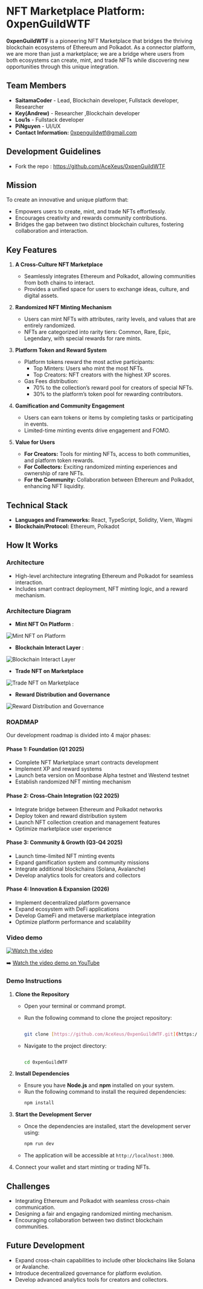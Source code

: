 # **NFT Marketplace Platform: 0xpenGuildWTF**

**0xpenGuildWTF** is a pioneering NFT Marketplace that bridges the thriving blockchain ecosystems of Ethereum and Polkadot. As a connector platform, we are more than just a marketplace; we are a bridge where users from both ecosystems can create, mint, and trade NFTs while discovering new opportunities through this unique integration.


## **Team Members**  

- **SaitamaCoder** - Lead, Blockchain developer, Fullstack developer, Researcher 
- **Key(Andrew)** - Researcher ,Blockchain developer 
- **Lou1s** - Fullstack developer
- **PiNguyen** - UI/UX  
- **Contact Information:** 0xpenguildwtf@gmail.com

## **Development Guidelines**  

- Fork the repo : https://github.com/AceXeus/0xpenGuildWTF  


## **Mission**  

To create an innovative and unique platform that:  

- Empowers users to create, mint, and trade NFTs effortlessly.  
- Encourages creativity and rewards community contributions.  
- Bridges the gap between two distinct blockchain cultures, fostering collaboration and interaction.  


## **Key Features**  

1. **A Cross-Culture NFT Marketplace**  
   - Seamlessly integrates Ethereum and Polkadot, allowing communities from both chains to interact.  
   - Provides a unified space for users to exchange ideas, culture, and digital assets.  

2. **Randomized NFT Minting Mechanism**  
   - Users can mint NFTs with attributes, rarity levels, and values that are entirely randomized.  
   - NFTs are categorized into rarity tiers: Common, Rare, Epic, Legendary, with special rewards for rare mints.  

3. **Platform Token and Reward System**  
   - Platform tokens reward the most active participants:  
     - Top Minters: Users who mint the most NFTs.  
     - Top Creators: NFT creators with the highest XP scores.  
   - Gas Fees distribution:  
     - 70% to the collection’s reward pool for creators of special NFTs.  
     - 30% to the platform’s token pool for rewarding contributors.  

4. **Gamification and Community Engagement**  
   - Users can earn tokens or items by completing tasks or participating in events.  
   - Limited-time minting events drive engagement and FOMO.  

5. **Value for Users**  
   - **For Creators:** Tools for minting NFTs, access to both communities, and platform token rewards.  
   - **For Collectors:** Exciting randomized minting experiences and ownership of rare NFTs.  
   - **For the Community:** Collaboration between Ethereum and Polkadot, enhancing NFT liquidity.  


## **Technical Stack**  

- **Languages and Frameworks:** React, TypeScript, Solidity, Viem, Wagmi
- **Blockchain/Protocol:** Ethereum, Polkadot


## **How It Works**  

### Architecture  
- High-level architecture integrating Ethereum and Polkadot for seamless interaction.  
- Includes smart contract deployment, NFT minting logic, and a reward mechanism.  



### Architecture Diagram

- **Mint NFT On Platform** :

<img alt="Mint NFT on Platform" src="./public/architechture/Mint.png" />

- **Blockchain Interact Layer** :

<img alt="Blockchain Interact Layer" src="./public/architechture/BlockchainLayer.png" />

- **Trade NFT on Marketplace**

<img alt="Trade NFT on Marketplace" src="./public/architechture/Trade.png" />

- **Reward Distribution and Governance**

<img alt="Reward Distribution and Governance" src="./public/architechture/PenguildPool.png" />

### ROADMAP

Our development roadmap is divided into 4 major phases:

#### Phase 1: Foundation (Q1 2025)
- Complete NFT Marketplace smart contracts development
- Implement XP and reward systems
- Launch beta version on Moonbase Alpha testnet and Westend testnet
- Establish randomized NFT minting mechanism

#### Phase 2: Cross-Chain Integration (Q2 2025)
- Integrate bridge between Ethereum and Polkadot networks
- Deploy token and reward distribution system
- Launch NFT collection creation and management features
- Optimize marketplace user experience

#### Phase 3: Community & Growth (Q3-Q4 2025)
- Launch time-limited NFT minting events
- Expand gamification system and community missions
- Integrate additional blockchains (Solana, Avalanche)
- Develop analytics tools for creators and collectors

#### Phase 4: Innovation & Expansion (2026)
- Implement decentralized platform governance
- Expand ecosystem with DeFi applications
- Develop GameFi and metaverse marketplace integration
- Optimize platform performance and scalability

### Video demo

[![Watch the video](https://img.youtube.com/vi/aqCzEQ9IWX0/maxresdefault.jpg)](https://www.youtube.com/watch?v=aqCzEQ9IWX0)

➡️ [Watch the video demo on YouTube](https://www.youtube.com/watch?v=aqCzEQ9IWX0)

### Demo Instructions  

1. **Clone the Repository**  
   - Open your terminal or command prompt.  
   - Run the following command to clone the project repository:
     
     ```bash
     
     git clone [https://github.com/AceXeus/0xpenGuildWTF.git](https://github.com/AceXeus/0xpenGuildWTF.git)
     
     ```  
   - Navigate to the project directory:
      
     ```bash
     
     cd 0xpenGuildWTF
     
     ```  

2. **Install Dependencies**  
   - Ensure you have **Node.js** and **npm** installed on your system.  
   - Run the following command to install the required dependencies:  
     ```bash
     npm install
     ```  

3. **Start the Development Server**  
   - Once the dependencies are installed, start the development server using:  
     ```bash
     npm run dev
     ```  
   - The application will be accessible at `http://localhost:3000`.
       
4. Connect your wallet and start minting or trading NFTs.  


## **Challenges**  

- Integrating Ethereum and Polkadot with seamless cross-chain communication.  
- Designing a fair and engaging randomized minting mechanism.  
- Encouraging collaboration between two distinct blockchain communities.  


## **Future Development**  

- Expand cross-chain capabilities to include other blockchains like Solana or Avalanche.  
- Introduce decentralized governance for platform evolution.  
- Develop advanced analytics tools for creators and collectors.  
